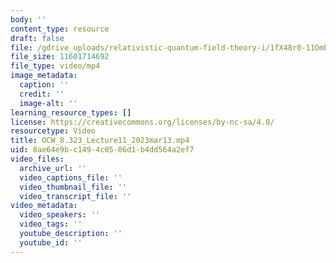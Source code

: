 ```yaml
---
body: ''
content_type: resource
draft: false
file: /gdrive_uploads/relativistic-quantum-field-theory-i/1fX48r0-11OmbMe8bqknSoTKZrJtKJ2b4/ocw_8323_lecture11_2023mar13.mp4
file_size: 11601714692
file_type: video/mp4
image_metadata:
  caption: ''
  credit: ''
  image-alt: ''
learning_resource_types: []
license: https://creativecommons.org/licenses/by-nc-sa/4.0/
resourcetype: Video
title: OCW_8.323_Lecture11_2023mar13.mp4
uid: 8ae64e9b-c149-4c05-86d1-b4dd564a2ef7
video_files:
  archive_url: ''
  video_captions_file: ''
  video_thumbnail_file: ''
  video_transcript_file: ''
video_metadata:
  video_speakers: ''
  video_tags: ''
  youtube_description: ''
  youtube_id: ''
---
```

